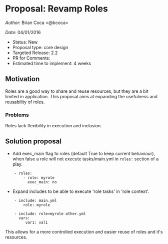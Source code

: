 # Proposal: Revamp Roles

*Author*: Brian Coca <@bcoca>

*Date*: 04/01/2016

- Status: New
- Proposal type: core design
- Targeted Release: 2.2
- PR for Comments: 
- Estimated time to implement: 4 weeks


## Motivation
Roles are a good way to share and reuse resources, but they are a bit limited in application.
This proposal aims at expanding the usefulness and reusability of roles.

### Problems
Roles lack flexibility in execution and inclusion.

## Solution proposal
- Add exec_main flag to roles (default True to keep current behaviour), when false a role will not execute tasks/main.yml in `roles:` section of a play.
```
    - roles:
        - role: myrole
          exec_main: no
```
- Expand includes to be able to execute 'role tasks' in 'role context'.
```    
    - include: main.yml
        role: myrole

    - include: role=myrole other.yml
      vars:
         var1: val1
```
  This allows for a more controlled execution and easier reuse of roles and it's resources.
